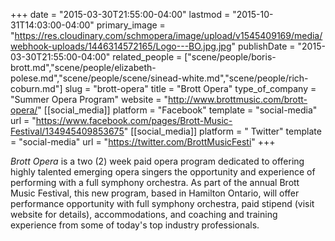+++
date = "2015-03-30T21:55:00-04:00"
lastmod = "2015-10-31T14:03:00-04:00"
primary_image = "https://res.cloudinary.com/schmopera/image/upload/v1545409169/media/webhook-uploads/1446314572165/Logo---BO.jpg.jpg"
publishDate = "2015-03-30T21:55:00-04:00"
related_people = ["scene/people/boris-brott.md","scene/people/elizabeth-polese.md","scene/people/scene/sinead-white.md","scene/people/rich-coburn.md"]
slug = "brott-opera"
title = "Brott Opera"
type_of_company = "Summer Opera Program"
website = "http://www.brottmusic.com/brott-opera/"
[[social_media]]
platform = "Facebook"
template = "social-media"
url = "https://www.facebook.com/pages/Brott-Music-Festival/134945409853675"
[[social_media]]
platform = " Twitter"
template = "social-media"
url = "https://twitter.com/BrottMusicFesti"
+++

<p>
	<em>Brott Opera</em> is a two (2) week paid opera program dedicated to offering highly talented emerging opera singers the opportunity and experience of performing with a full symphony orchestra. As part of the annual Brott Music Festival, this new program, based in Hamilton Ontario, will offer performance opportunity with full symphony orchestra, paid stipend (visit website for details), accommodations, and coaching and training experience from some of today's top industry professionals.
</p>
<p>
	<br>
</p>
